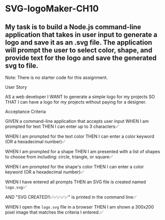 # SVG-logoMaker-CH10

## My task is to build a Node.js command-line application that takes in user input to generate a logo and save it as an .svg file. The application will prompt the user to select color, shape, and provide text for the logo and save the generated svg to file.

Note: There is no starter code for this assignment.


User Story

AS a web developer
I WANT to generate a simple logo for my projects
SO THAT I can have a logo for my projects without paying for a designer.


Acceptance Criteria

GIVEN a command-line application that accepts user input
WHEN I am prompted for text
THEN I can enter up to 3 characters✅

WHEN I am prompted for the text color
THEN I can enter a color keyword (OR a hexadecimal number)✅

WHEN I am prompted for a shape
THEN I am presented with a list of shapes to choose from including: circle, triangle, or square✅

WHEN I am prompted for the shape's color
THEN I can enter a color keyword (OR a hexadecimal number)✅

WHEN I have entered all prompts
THEN an SVG file is created named `logo.svg`✅

AND "SVG CREATED!!✅✅✅✅✅" is printed in the command line✅

WHEN I open the `logo.svg` file in a browser
THEN I am shown a 300x200 pixel image that matches the criteria I entered.✅




